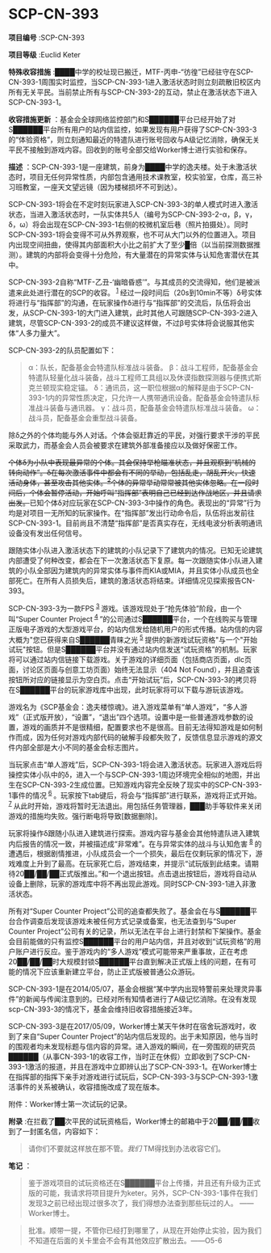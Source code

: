 # SCP-CN-393


**项目编号** :SCP-CN-393

**项目等级** :Euclid Keter

**特殊收容措施** :████中学的校址现已搬迁，MTF-丙申-“彷徨”已经驻守在SCP-CN-393-1周围实时监控，当SCP-CN-393-1进入激活状态时则立刻疏散旧校区内所有无关平民。当前禁止所有与SCP-CN-393-2的互动，禁止在激活状态下进入SCP-CN-393-1。

**收容措施更新** ：基金会全球网络监控部门和S██████平台已经开始了对S██████平台所有用户的站内信监控，如果发现有用户获得了SCP-CN-393-3的“体验资格”，则立刻通知最近的特遣队进行账号回收与A级记忆消除，确保无关平民不接触到游戏内容。回收到的账号全部交给Worker博士进行实验和保存。

**描述** ：SCP-CN-393-1是一座建筑，前身为████中学的逸夫楼。处于未激活状态时，项目无任何异常性质，内部包含通用技术课教室，校实验室，仓库，高三补习班教室，一座天文望远镜（因为楼梯损坏不可到达）。

SCP-CN-393-1将会在不定时刻玩家进入SCP-CN-393-3的单人模式时进入激活状态，当进入激活状态时，一队实体共5人（编号为SCP-CN-393-2-α，β，γ，δ，ω）将会出现在SCP-CN-393-1右侧的校微机室后巷（照片拍摄处）。同时SCP-CN-393-1将会变得不可从外界观察，也不可从大门以外的位置进入。项目内出现空间扭曲，使得其内部面积大小比之前扩大了至少█倍（以当前探测数据推测）。建筑的内部将会变得十分危险，有大量潜在的异常实体与认知危害潜伏在其中。

SCP-CN-393-2自称“MTF-乙丑-‘幽暗昏惑’”。与其成员的交流得知，他们是被派遣来此处进行潜在的SCP的收容。<sup class='footnoteref'>
 <a shape='rect' class='footnoteref' id='footnoteref-1' href='javascript:;' onclick='WIKIDOT.page.utils.scrollToReference(&apos;footnote-1&apos;)'>1</a>
</sup>经过一段时间后（20s到10min不等）δ号实体将进行与“指挥部”的沟通，在玩家操作δ进行与“指挥部”的交流后，队伍将会出发，从SCP-CN-393-1的大门进入建筑，此时其他人可跟随SCP-CN-393-2进入建筑，尽管SCP-CN-393-2的成员不建议这样做，不过β号实体将会说服其他实体“人多力量大”。

SCP-CN-393-2的队员配置如下：


> α：队长，配备基金会特遣队标准战斗装备。
β：战斗工程师，配备基金会特遣队轻量化战斗装备，战斗工程师工具组以及休谟指数探测器与便携式斯克兰顿现实稳定锚。
δ：通讯员，这一职位根据α的解释是由于SCP-CN-393-1内的异常性质决定，只允许一人携带通讯设备。配备基金会特遣队标准战斗装备与通讯器。
γ：战斗员，配备基金会特遣队标准战斗装备。
ω：战斗员，配备基金会重型战斗装备。
> 

除δ之外的个体均能与外人对话。个体会驱赶靠近的平民，对强行要求干涉的平民采取武力，而基金会人员会被要求在建筑外部准备接应以及做好保密工作。

<span style='text-decoration: line-through;'>&#20010;&#20307;&#948;&#20026;&#23567;&#38431;&#20013;&#34920;&#29616;&#26368;&#24322;&#24120;&#30340;&#20010;&#20307;&#12290;&#20854;&#20250;&#20445;&#25345;&#20030;&#26538;&#30596;&#20934;&#29366;&#24577;&#65292;&#24182;&#19988;&#35266;&#23519;&#21040;&#8220;&#26426;&#26800;&#30340;&#36716;&#21521;&#21160;&#20316;&#8221;&#12290;&#948;&#22312;&#27599;&#27425;&#28608;&#27963;&#20107;&#20214;&#20013;&#37117;&#20250;&#26377;&#19981;&#21516;&#30340;&#20030;&#21160;&#65292;&#21253;&#25324;&#20081;&#36208;&#65292;&#32993;&#20081;&#24320;&#28779;&#65292;&#24555;&#36895;&#27963;&#21160;&#36523;&#20307;&#65292;&#29978;&#33267;&#25915;&#20987;&#20854;&#20182;&#23454;&#20307;&#12290;<sup class='footnoteref'><a shape='rect' class='footnoteref' id='footnoteref-2' href='javascript:;' onclick='WIKIDOT.page.utils.scrollToReference(&apos;footnote-2&apos;)'>2</a></sup>&#20010;&#20307;&#30340;&#24322;&#24120;&#20030;&#21160;&#24120;&#24120;&#34987;&#20854;&#20182;&#23454;&#20307;&#24573;&#30053;&#12290;&#22312;&#19968;&#27573;&#26102;&#38388;&#21518;&#65292;&#20010;&#20307;&#20250;&#26242;&#20572;&#27963;&#21160;&#65292;&#24320;&#22987;&#21628;&#21483;&#8220;&#25351;&#25381;&#37096;&#8221;&#34920;&#26126;&#33258;&#24049;&#24050;&#32463;&#21040;&#36798;&#20316;&#25112;&#22320;&#21306;&#65292;&#24182;&#19988;&#35831;&#27714;&#20986;&#21457;&#12290;</span>已知个体δ对应玩家在SCP-CN-393-3中操作的角色。表现出的“异常”行为均是对项目一无所知的玩家操作。在“指挥部”发出行动命令后，队伍将出发前往SCP-CN-393-1。目前尚且不清楚“指挥部”是否真实存在，无线电波分析表明通讯设备没有发出任何信号。

跟随实体小队进入激活状态下的建筑的小队记录下了建筑内的情况。已知无论建筑内部遭受了何种改变，都会在下一次激活状态下复原。每一次跟随实体小队进入建筑的小队全部因为建筑内的异常实体与事件而KIA或MIA，并且实体小队成员也全部死亡。在所有人员损失后，建筑的激活状态将结束。详细情况见探索报告CN-393。

SCP-CN-393-3为一款FPS<sup class='footnoteref'>
 <a shape='rect' class='footnoteref' id='footnoteref-3' href='javascript:;' onclick='WIKIDOT.page.utils.scrollToReference(&apos;footnote-3&apos;)'>3</a>
</sup>游戏。该游戏现处于“抢先体验”阶段，由一个叫“Super Counter Project<sup class='footnoteref'>
 <a shape='rect' class='footnoteref' id='footnoteref-4' href='javascript:;' onclick='WIKIDOT.page.utils.scrollToReference(&apos;footnote-4&apos;)'>4</a>
</sup>”的公司通过S██████平台，一个在线购买与管理正版电子游戏的大型游戏平台，的站内信发给随机用户的形式传播。站内信的内容大概为"您已获得来自S██████青睐之光<sup class='footnoteref'>
 <a shape='rect' class='footnoteref' id='footnoteref-5' href='javascript:;' onclick='WIKIDOT.page.utils.scrollToReference(&apos;footnote-5&apos;)'>5</a>
</sup>提供的新游戏试玩资格"与一个"开始试玩"按钮。但是S██████平台并没有通过站内信发送“试玩资格”的机制。玩家将可以通过站内信链接下载游戏。关于游戏的详细页面（包括商店页面，dlc页面，讨论区页面与创意工坊页面）始终无法显示（404 Not Found），并且追查该按钮所对应的链接显示为空白页。点击“开始试玩”后，SCP-CN-393-3的拷贝将在S██████平台的玩家游戏库中出现，此时玩家将可以下载与游玩该游戏。

游戏名为《SCP基金会：逸夫楼惊魂》。进入游戏菜单有“单人游戏”，“多人游戏”（正式版开放），“设置”，“退出”四个选项。设置中是一些普通游戏参数的设置，游戏的画质并不是很精细，配置要求也不是很高。目前无法得知游戏是如何制作而成，因为任何对游戏内部代码的破解手段都失败了，反馈信息显示游戏的源文件内部全部是大小不同的基金会标志图片。

当玩家点击“单人游戏”后，SCP-CN-393-1将会进入激活状态。玩家进入游戏后将操控实体小队中的δ，进入一个与SCP-CN-393-1周边环境完全相似的地图，并出生在SCP-CN-393-2生成位置。已知游戏内容完全反映了现实中的SCP-CN-393-1事件的情况<sup class='footnoteref'>
 <a shape='rect' class='footnoteref' id='footnoteref-6' href='javascript:;' onclick='WIKIDOT.page.utils.scrollToReference(&apos;footnote-6&apos;)'>6</a>
</sup>。玩家按下tab键后，将会与“指挥部”进行联系，游戏将正式开始。<sup class='footnoteref'>
 <a shape='rect' class='footnoteref' id='footnoteref-7' href='javascript:;' onclick='WIKIDOT.page.utils.scrollToReference(&apos;footnote-7&apos;)'>7</a>
</sup>从此时开始，游戏将暂时无法退出。用包括任务管理器，███助手等软件来关闭游戏的措施均失败。强行断电将导致[数据删除]。

玩家将操作δ跟随小队进入建筑进行探索。游戏内容与基金会其他特遣队进入建筑内后报告的情况一致，并被描述成“非常难”。在与异常实体的战斗与认知危害<sup class='footnoteref'>
 <a shape='rect' class='footnoteref' id='footnoteref-8' href='javascript:;' onclick='WIKIDOT.page.utils.scrollToReference(&apos;footnote-8&apos;)'>8</a>
</sup>的遭遇后，根据剧情推进，小队成员会一个一个损失，最后在仅剩玩家的情况下，游戏难度上升到了最高。在玩家死亡后，游戏结束，并提示“试玩版到此结束。请期待20██/██/██正式版推出。”和一个退出按钮。点击退出按钮后，游戏将自动从设备上删除，玩家的游戏库中将不再出现此游戏。同时SCP-CN-393-1进入非激活状态。

所有对“Super Counter Project”公司的追查都失败了。基金会在与S██████平台合作调查后发现该游戏未被任何方式记录或备案，也无法查到与“Super Counter Project”公司有关的记录，所以无法在平台上进行封禁和下架操作。基金会目前能做的只有监控S██████平台的用户站内信，并且对收到“试玩资格”的用户账户进行反应。鉴于游戏内的“多人游戏”模式可能带来严重事故，正在考虑20██/██/██时大规模封锁S██████平台直到解决正式版上线的问题，在有可能的情况下应该重新建立平台，防止正式版被普通公众游玩。

SCP-CN-393-1是在2014/05/07，基金会根据“某中学内出现特警前来处理灵异事件”的新闻与传闻注意到的。已经对所有知情者进行了A级记忆消除。在没有发现scp-CN-393-3的情况下，基金会维持旧收容措施接近3年。

SCP-CN-393-3是在2017/05/09，Worker博士某天午休时在宿舍玩游戏时，收到了来自“Super Counter Project”的站内信后发现的。出于未知原因，他与当时的围观者均未发现标题与信内容的异常。进入游戏的瞬间，在一旁围观的研究员██████（从事CN-393-1的收容工作，当时正在休假）立即收到了SCP-CN-393-1激活的报道，并且在游戏中立即辨认出了SCP-CN-393-1。在Worker博士在指挥部的指挥下亲手对游戏进行试玩后，SCP-CN-393-3与SCP-CN-393-1激活事件的关系被确认，收容措施改成了现在版本。

附件：Worker博士第一次试玩的记录。


**附录** :在拦截了██次平民的试玩资格后，Worker博士的邮箱中于20██/██/██收到了一封匿名信，内容如下：


> 请你们不要就这样放在那不管。*我们* TM得找到办法收容它们。
> 

**笔记** ：


> 鉴于游戏项目的试玩资格还在S██████平台上传播，并且还有升级为正式版的可能，我请求将项目提升为keter。另外，SCP-CN-393-1事件在我们发现3之前已经出现过很多次了，我们得想办法查到那些玩过的人。 ——Worker博士。
> 


> 批准。顺带一提，不管你已经打到哪里了，从现在开始停止实验，因为我们不知道在后面的关卡里会不会有其他效应扩散出去。——O5-6
> 



